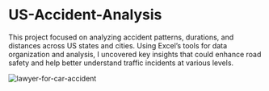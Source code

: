 # US-Accident-Analysis
This project focused on analyzing accident patterns, durations, and distances across US states and cities. Using Excel’s tools for data organization and analysis, I uncovered key insights that could enhance road safety and help better understand traffic incidents at various levels.

![lawyer-for-car-accident](https://github.com/user-attachments/assets/aeb2f65c-5ed8-4bac-a742-3aab71a1f86e)
